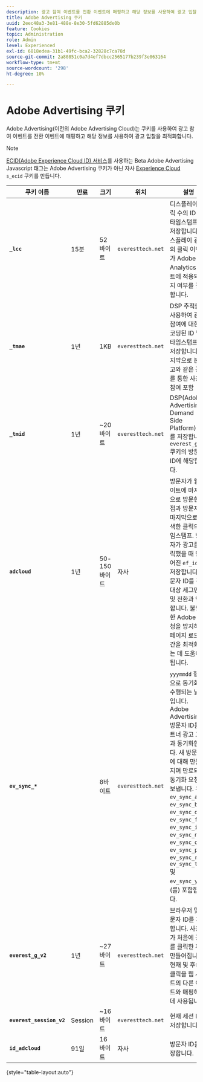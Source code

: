 ```yaml
---
description: 광고 참여 이벤트를 전환 이벤트에 매핑하고 해당 정보를 사용하여 광고 입찰을 최적화하는 Adobe Advertising 쿠키에 대해 알아봅니다.
title: Adobe Advertising 쿠키
uuid: 2eec48a3-3e81-488e-8e30-5fd62885de0b
feature: Cookies
topic: Administration
role: Admin
level: Experienced
exl-id: 6818edea-31b1-49fc-bca2-32828c7ca78d
source-git-commit: 2a80851c0a7d4ef7dbcc2565177b239f3e063164
workflow-type: tm+mt
source-wordcount: '298'
ht-degree: 10%

---
```


# Adobe Advertising 쿠키

Adobe Advertising(이전의 Adobe Advertising Cloud)는 쿠키를 사용하여 광고 참여 이벤트를 전환 이벤트에 매핑하고 해당 정보를 사용하여 광고 입찰을 최적화합니다.

>[!NOTE]
>
>[ECID(Adobe Experience Cloud ID) 서비스](https://experienceleague.adobe.com/docs/id-service/using/intro/overview.html?lang=ko-KR)를 사용하는 Beta Adobe Advertising Javascript 태그는 Adobe Advertising 쿠키가 아닌 자사 [Experience Cloud](experience-cloud.md) `s_ecid` 쿠키를 만듭니다.

| 쿠키 이름 | 만료 | 크기 | 위치 | 설명 |
| --- | --- | --- | --- | --- |
| **`_lcc`** | 15분 | 52바이트 | `everesttech.net` | 디스플레이 클릭 수의 ID 및 타임스탬프를 저장합니다. 디스플레이 광고의 클릭 이벤트가 Adobe Analytics 히트에 적용되는지 여부를 결정합니다. |
| **`_tmae`** | 1년 | 1KB | `everesttech.net` | DSP 추적을 사용하여 광고 참여에 대한 인코딩된 ID 및 타임스탬프를 저장합니다. 마지막으로 본 광고와 같은 광고를 통한 사용자 참여 포함 |
| **`_tmid`** | 1년 | ~20바이트 | `everesttech.net` | DSP(Adobe Advertising Demand Side Platform) ID를 저장합니다. `everest_g_v2` 쿠키의 방문자 ID에 해당합니다. |
| **`adcloud`** | 1년 | 50-150바이트 | 자사 | 방문자가 웹 사이트에 마지막으로 방문한 시점과 방문자가 마지막으로 검색한 클릭의 타임스탬프. 방문자가 광고를 클릭했을 때 만들어진 `ef_id`도 저장합니다. 방문자 ID를 관련 대상 세그먼트 및 전환과 연결합니다. 불필요한 Adobe 요청을 방지하여 페이지 로드 시간을 최적화하는 데 도움이 됩니다. |
| **`ev_sync_*`** |  | 8바이트 | `everesttech.net` | `yyymmdd` 형식으로 동기화가 수행되는 날짜입니다. Adobe Advertising 방문자 ID를 파트너 광고 교환과 동기화합니다. 새 방문자에 대해 만들어지며 만료되면 동기화 요청을 보냅니다. 쿠키 `ev_sync_ax`, `ev_sync_bk`, `ev_sync_dd`, `ev_sync_fs`, `ev_sync_ix`, `ev_sync_nx`, `ev_sync_ox`, `ev_sync_pm`, `ev_sync_rc`, `ev_sync_tm` 및 `ev_sync_yh`을(를) 포함합니다. |
| **`everest_g_v2`** | 1년 | ~27바이트 | `everesttech.net` | 브라우저 및 방문자 ID를 저장합니다. 사용자가 처음에 광고를 클릭한 후 만들어집니다. 현재 및 후속 클릭을 웹 사이트의 다른 이벤트와 매핑하는 데 사용됩니다. |
| **`everest_session_v2`** | Session | ~16바이트 | `everesttech.net` | 현재 세션 ID를 저장합니다. |
| **`id_adcloud`** | 91일 | 16바이트 | 자사 | 방문자 ID를 저장합니다. |

{style="table-layout:auto"}
